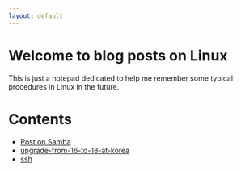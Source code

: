 ```yaml
---
layout: default
---
```


# Welcome to blog posts on Linux
This is just a notepad dedicated to help me remember some typical procedures in Linux in the future.

# Contents
- [Post on Samba](./first)
- [upgrade-from-16-to-18-at-korea](./ubuntu/upgrade-from-16-to-18-at-korea)
- [ssh](./ssh/)


